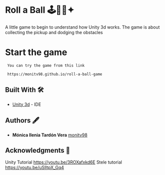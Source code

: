 # Roll a Ball 🕹🔴🌌✦

A little game to begin to understand how Unity 3d works.
The game is about collecting the pickup and dodging the obstacles

# Start the game
     You can try the game from this link
     
     https://monitv98.github.io/roll-a-ball-game
     
## Built With 🛠️

* [Unity 3d](https://unity3d.com/es/get-unity/download) - IDE

## Authors 🖋

* **Mónica Ilenia Tardón Vera** [monitv98](https://github.com/monitv98)

## Acknowledgments 👏
Unity Tutorial https://youtu.be/3ROXafxkd6E
Stele tutorial https://youtu.be/uSlltpX_Gq4
